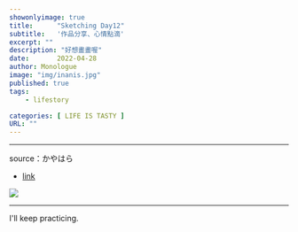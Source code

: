 ```yaml
---
showonlyimage: true
title:      "Sketching Day12"
subtitle:   '作品分享、心情點滴'
excerpt: ""
description: "好想畫畫喔"
date:       2022-04-28
author: Monologue    
image: "img/inanis.jpg"
published: true 
tags:
    - lifestory

categories: [ LIFE IS TASTY ]
URL: ""
---
```

***
source：かやはら  
* [link](https://twitter.com/kaya7hara)  
  
![](/blog/sketch/d12-1.jpg)
  
***
I'll keep practicing.
<!--more-->
